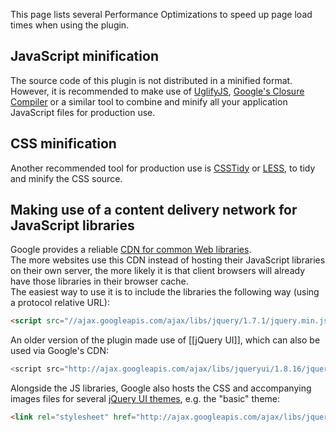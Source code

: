 This page lists several Performance Optimizations to speed up page load times when using the plugin.

## JavaScript minification
The source code of this plugin is not distributed in a minified format.  
However, it is recommended to make use of [UglifyJS](https://github.com/mishoo/UglifyJS), [Google's Closure Compiler](http://code.google.com/closure/compiler/) or a similar tool to combine and minify all your application JavaScript files for production use.

## CSS minification
Another recommended tool for production use is [CSSTidy](http://csstidy.sourceforge.net/) or [LESS](http://lesscss.org/), to tidy and minify the CSS source.

## Making use of a content delivery network for JavaScript libraries
Google provides a reliable [CDN for common Web libraries](http://code.google.com/apis/libraries/devguide.html).  
The more websites use this CDN instead of hosting their JavaScript libraries on their own server, the more likely it is that client browsers will already have those libraries in their browser cache.  
The easiest way to use it is to include the libraries the following way (using a protocol relative URL):

```html
<script src="//ajax.googleapis.com/ajax/libs/jquery/1.7.1/jquery.min.js"></script>
```

An older version of the plugin made use of [[jQuery UI]], which can also be used via Google's CDN:

```js
<script src="http://ajax.googleapis.com/ajax/libs/jqueryui/1.8.16/jquery-ui.min.js"></script>
```

Alongside the JS libraries, Google also hosts the CSS and accompanying images files for several [jQuery UI themes](http://jqueryui.com/themeroller/), e.g. the "basic" theme:

```html
<link rel="stylesheet" href="http://ajax.googleapis.com/ajax/libs/jqueryui/1.8.16/themes/base/jquery-ui.css">
```